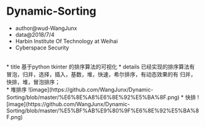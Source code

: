 # Dynamic-Sorting

* author@wud-WangJunx
* data@2018/7/4
* Harbin Institute Of Technology at Weihai
* Cyberspace Security
<br>
* title 基于python tkinter 的排序算法的可视化
* details 已经实现的排序算法有冒泡，归并，选择，插入，基数，堆，快速，希尔排序，有动态效果的有 归并，快排，堆，冒泡排序；
<br>
* 堆排序 
![image](https://github.com/WangJunx/Dynamic-Sorting/blob/master/%E6%8E%A8%E6%8E%92%E5%BA%8F.png)
* 快排 
![image](https://github.com/WangJunx/Dynamic-Sorting/blob/master/%E5%BF%AB%E9%80%9F%E6%8E%92%E5%BA%8F.png)


